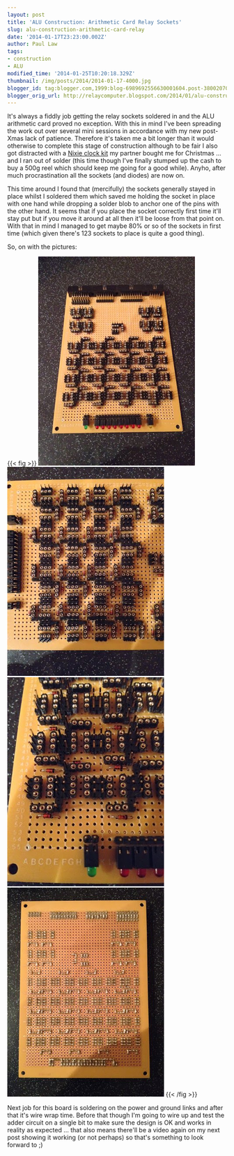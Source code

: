 ```yaml
---
layout: post
title: 'ALU Construction: Arithmetic Card Relay Sockets'
slug: alu-construction-arithmetic-card-relay
date: '2014-01-17T23:23:00.002Z'
author: Paul Law
tags:
- construction
- ALU
modified_time: '2014-01-25T10:20:18.329Z'
thumbnail: /img/posts/2014/2014-01-17-4000.jpg
blogger_id: tag:blogger.com,1999:blog-6989692556630001604.post-3800207095686166492
blogger_orig_url: http://relaycomputer.blogspot.com/2014/01/alu-construction-arithmetic-card-relay.html
---
```


It's always a fiddly job getting the relay sockets soldered in and the ALU 
arithmetic card proved no exception. With this in mind I've been spreading the 
work out over several mini sessions in accordance with my new post-Xmas lack 
of patience. Therefore it's taken me a bit longer than it would otherwise to 
complete this stage of construction although to be fair I also got distracted 
with a [Nixie clock kit](http://www.pvelectronics.co.uk/index.php?main_page=product_info&amp;cPath=21&amp;products_id=129) my partner bought me for Christmas ... and 
I ran out of solder (this time though I've finally stumped up the cash to buy 
a 500g reel which should keep me going for a good while). Anyho, after much 
procrastination all the sockets (and diodes) are now on.

This time 
around I found that (mercifully) the sockets generally stayed in place whilst 
I soldered them which saved me holding the socket in place with one hand while 
dropping a solder blob to anchor one of the pins with the other hand. It seems 
that if you place the socket correctly first time it'll stay put but if you 
move it around at all then it'll be loose from that point on. With that in 
mind I managed to get maybe 80% or so of the sockets in first time (which 
given there's 123 sockets to place is quite a good thing).

So, on 
with the pictures:

{{< fig >}}
![ALU Arithmetic Card](/img/posts/2014/2014-01-17-0000.jpg)
![ALU Arithmetic Card (close up)](/img/posts/2014/2014-01-17-0001.jpg)
![ALU Arithmetic Card (closer up)](/img/posts/2014/2014-01-17-0002.jpg)
![ALU Arithmetic Card (solder side)](/img/posts/2014/2014-01-17-0003.jpg)
{{< /fig >}}

Next 
job for this board is soldering on the power and ground links and after that 
it's wire wrap time. Before that though I'm going to wire up and test the 
adder circuit on a single bit to make sure the design is OK and works in 
reality as expected ... that also means there'll be a video again on my next 
post showing it working (or not perhaps) so that's something to look forward 
to ;) 
